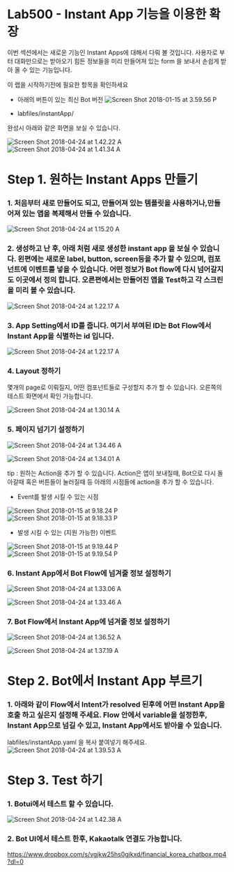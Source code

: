 Lab500 - Instant App 기능을 이용한 확장
======

이번 섹션에서는 새로운 기능인 Instant Apps에 대해서 다뤄 볼 것입니다. 사용자로 부터 대화만으로는 받아오기 힘든 정보들을 미리 만들어져 있는 form 을 보내서 손쉽게 받아 올 수 있는 기능입니다.

이 랩을 시작하기전에 필요한 항목을 확인하세요

-   아래의 버튼이 있는 최신 Bot 버전 ![Screen Shot 2018-01-15 at 3.59.56
    P](media/15159994715260/Screen%20Shot%202018-01-15%20at%203.59.56%20PM.png)
    
- labfiles/instantApp/ 

완성시 아래와 같은 화면을 보실 수 있습니다. 

![Screen Shot 2018-04-24 at 1.42.22 A](media/15245004378961/Screen%20Shot%202018-04-24%20at%201.42.22%20AM.png)![Screen Shot 2018-04-24 at 1.41.34 A](media/15245004378961/Screen%20Shot%202018-04-24%20at%201.41.34%20AM.png)


**Step 1. 원하는 Instant Apps 만들기**
=======

### 1. 처음부터 새로 만들어도 되고, 만들어져 있는 템플릿을 사용하거나,만들어져 있는 앱을 복제해서 만들 수 있습니다.
![Screen Shot 2018-04-24 at 1.15.20 A](media/15245004378961/Screen%20Shot%202018-04-24%20at%201.15.20%20AM.png)

### 2. 생성하고 난 후, 아래 처럼 새로 생성한 instant app 을 보실 수 있습니다. 왼편에는 새로운 label, button, screen등을 추가 할 수 있으며, 컴포넌트에 이벤트를 넣을 수 있습니다. 어떤 정보가 Bot flow에 다시 넘어갈지도 이곳에서 정의 합니다. 오른편에서는 만들어진 앱을 Test하고 각 스크린을 미리 볼 수 있습니다.


![Screen Shot 2018-04-24 at 1.22.17 A](media/15245004378961/Screen%20Shot%202018-04-24%20at%201.22.17%20AM.png)


### 3. App Setting에서 ID를 줍니다. 여기서 부여된 ID는 Bot Flow에서 Instant App을 식별하는 id 입니다.

![Screen Shot 2018-04-24 at 1.22.17 A](media/15245004378961/Screen%20Shot%202018-04-24%20at%201.22.17%20AM.png)

### 4. Layout 정하기
몇개의 page로 이뤄질지, 어떤 컴포넌트들로 구성할지 추가 할 수 있습니다. 오른쪽의 테스트 화면에서 확인 가능합니다.

![Screen Shot 2018-04-24 at 1.30.14 A](media/15245004378961/Screen%20Shot%202018-04-24%20at%201.30.14%20AM.png)

### 5. 페이지 넘기기 설정하기 

![Screen Shot 2018-04-24 at 1.34.46 A](media/15245004378961/Screen%20Shot%202018-04-24%20at%201.34.46%20AM.png)

![Screen Shot 2018-04-24 at 1.34.01 A](media/15245004378961/Screen%20Shot%202018-04-24%20at%201.34.01%20AM.png)

tip : 
 원하는 Action을 추가 할 수 있습니다. Action은 앱이 보내질때, Bot으로 다시 돌아갈때 혹은 버튼들이 눌러질때 등 아래의 시점들에 action을 추가 할 수 있습니다.

-   Event를 발생 시킬 수 있는 시점

![Screen Shot 2018-01-15 at 9.18.24
P](media/15159994715260/Screen%20Shot%202018-01-15%20at%209.18.24%20PM.png)\
 ![Screen Shot 2018-01-15 at 9.18.33
P](media/15159994715260/Screen%20Shot%202018-01-15%20at%209.18.33%20PM.png)

-   발생 시킬 수 있는 (지원 가능한) 이벤트

![Screen Shot 2018-01-15 at 9.19.44
P](media/15159994715260/Screen%20Shot%202018-01-15%20at%209.19.44%20PM.png)\
 ![Screen Shot 2018-01-15 at 9.19.54
P](media/15159994715260/Screen%20Shot%202018-01-15%20at%209.19.54%20PM.png)

### 6.  Instant App에서 Bot Flow에 넘겨줄 정보 설정하기
![Screen Shot 2018-04-24 at 1.33.06 A](media/15245004378961/Screen%20Shot%202018-04-24%20at%201.33.06%20AM.png)

![Screen Shot 2018-04-24 at 1.33.46 A](media/15245004378961/Screen%20Shot%202018-04-24%20at%201.33.46%20AM.png)

### 7.  Bot Flow에서 Instant App에 넘겨줄 정보 설정하기

![Screen Shot 2018-04-24 at 1.36.52 A](media/15245004378961/Screen%20Shot%202018-04-24%20at%201.36.52%20AM.png)

![Screen Shot 2018-04-24 at 1.37.19 A](media/15245004378961/Screen%20Shot%202018-04-24%20at%201.37.19%20AM.png)


**Step 2. Bot에서 Instant App 부르기**
=======

### 1.  아래와 같이 Flow에서 Intent가 resolved 된후에 어떤 Instant App을 호출 하고 싶은지 설정해 주세요. Flow 안에서 variable을 설정한후, Instant App으로 넘길 수 있고, Instant App에서도 받아올 수 있습니다.

labfiles/instantApp.yaml 을 복사 붙여넣기 해주세요.
![Screen Shot 2018-04-24 at 1.39.53 A](media/15245004378961/Screen%20Shot%202018-04-24%20at%201.39.53%20AM.png)


**Step 3. Test 하기**
=======

### 1.  Botui에서 테스트 할 수 있습니다.

![Screen Shot 2018-04-24 at 1.42.38 A](media/15245004378961/Screen%20Shot%202018-04-24%20at%201.42.38%20AM.png)

### 2.  Bot UI에서 테스트 한후, Kakaotalk 연결도 가능합니다.
https://www.dropbox.com/s/vgjkw25hs0gjkxd/financial_korea_chatbox.mp4?dl=0

